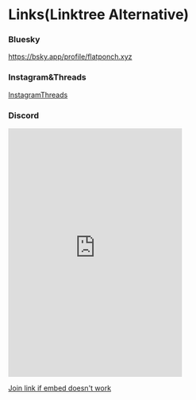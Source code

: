 # Links(Linktree Alternative)

### Bluesky

https://bsky.app/profile/flatponch.xyz

### Instagram&Threads

[Instagram](https://instagram.com/flatponch)[Threads](https://threads.net/@flatponch)

### Discord

<iframe src="https://discord.com/widget?id=1127921528042954793&theme=dark" width="350" height="500" allowtransparency="true" frameborder="0" sandbox="allow-popups allow-popups-to-escape-sandbox allow-same-origin allow-scripts"></iframe>

[Join link if embed doesn't work](https://flatponch.xyz/discord)